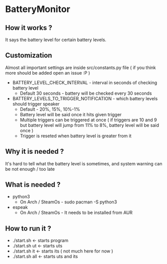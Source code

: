 <h1> BatteryMonitor </h1>
<h2> How it works ?</h2>
It says the battery level for certain battery levels.
<h2>Customization</h2>
Almost all important settings are inside src/constants.py file ( if you think more should be added open an issue :P )

- BATTERY_LEVEL_CHECK_INTERVAL - interval in seconds of checking battery level
    - Default 30 seconds - battery will be checked every 30 seconds
- BATTERY_LEVELS_TO_TRIGGER_NOTIFICATION - which battery levels should trigger speaker
  - Default - 20%, 15%, 10%-1%
  - Battery level will be said once it hits given trigger
  - Multiple triggers can be triggered at once ( if triggers are 10 and 9 but battery level will jump from 11% to 8%, battery level will be said once ) 
  - Trigger is reseted when battery level is greater from it
<h2>Why it is needed ?</h2>
It's hard to tell what the battery level is sometimes, and system warning can be not enough / too late
<h2>What is needed ?</h2>

  - python3
    - On Arch / SteamOs  - sudo pacman -S python3
  - espeak
    - On Arch / SteamOs  - It needs to be installed from AUR
<h2>How to run it ?</h2>
  
  - ./start.sh <- starts program
  - ./start.sh ut <- starts uts
  - ./start.sh it <- starts its ( not much here for now )
  - ./start.sh all <- starts uts and its
